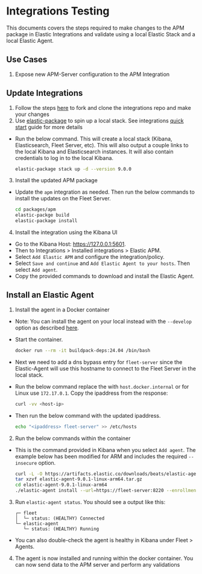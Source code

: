 # Integrations Testing
This documents covers the steps required to make changes to the APM package in Elastic Integrations and validate using a local Elastic Stack and a local Elastic Agent.

## Use Cases
1. Expose new APM-Server configuration to the APM Integration 

## Update Integrations
1. Follow the steps [here](https://github.com/elastic/integrations/blob/main/CONTRIBUTING.md) to fork and clone the integrations repo and make your changes 
2. Use [elastic-package](https://github.com/elastic/elastic-package) to spin up a local stack. See integrations [quick start](https://www.elastic.co/docs/extend/integrations/quick-start) guide for more details
- Run the below command. This will create a local stack (Kibana, Elasticsearch, Fleet Server, etc). This will also output a couple links to the local Kibana and Elasticsearch instances. It will also contain credentials to log in to the local Kibana.
    
    ```bash
    elastic-package stack up -d --version 9.0.0
    ```
   
3. Install the updated APM package 
- Update the `apm` integration as needed. Then run the below commands to install the updates on the Fleet Server.
    
    ```bash
    cd packages/apm
    elastic-packge build
    elastic-package install
    ```
   
4. Install the integration using the Kibana UI
- Go to the Kibana Host: https://127.0.0.1:5601.
- Then to Integrations > Installed integrations > Elastic APM.
- Select `Add Elastic APM` and configure the integration/policy.
- Select `Save and continue` and `Add Elastic Agent to your hosts`. Then select `Add agent`.
- Copy the provided commands to download and install the Elastic Agent.

## Install an Elastic Agent
1. Install the agent in a Docker container
- Note: You can install the agent on your local instead with the `--develop` option as described [here](https://github.com/elastic/elastic-agent?tab=readme-ov-file#development-installations).
- Start the container.

    ```bash 
    docker run --rm -it buildpack-deps:24.04 /bin/bash
    ```
- Next we need to add a dns bypass entry for `fleet-server` since the Elastic-Agent will use this hostname to connect to the Fleet Server in the local stack.
- Run the below command replace the <host-ip> with `host.docker.internal` or for Linux use `172.17.0.1`. Copy the ipaddress from the response: 
    ```bash
    curl -vv <host-ip>
    ```

- Then run the below command with the updated ipaddress.

    ```bash
    echo "<ipaddress> fleet-server" >> /etc/hosts
    ```
  
2. Run the below commands within the container
- This is the command provided in Kibana when you select `Add agent`. The example below has been modified for ARM and includes the required `--insecure` option.
    
    ```bash 
    curl -L -O https://artifacts.elastic.co/downloads/beats/elastic-agent/elastic-agent-9.0.1-linux-arm64.tar.gz 
    tar xzvf elastic-agent-9.0.1-linux-arm64.tar.gz
    cd elastic-agent-9.0.1-linux-arm64
    ./elastic-agent install --url=https://fleet-server:8220 --enrollment-token=enE0al81WUJLeTNtNjR0ZEVLNDI6Rm5ZY1pPcXl2Q3lzeWx5T0FmYVdiQQ== --install-servers --insecure
    ```
   
3. Run `elastic-agent status`. You should see a output like this:
    
    ```
    ┌─ fleet
    │  └─ status: (HEALTHY) Connected
    └─ elastic-agent
       └─ status: (HEALTHY) Running
    ```
    
- You can also double-check the agent is healthy in Kibana under Fleet > Agents.
4. The agent is now installed and running within the docker container. You can now send data to the APM server and perform any validations